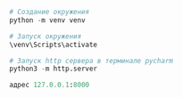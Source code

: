 ```python
# Создание окружения
python -m venv venv
```

```python
# Запуск окружения
\venv\Scripts\activate
```

```python
# Запуск http сервера в терминале pycharm
python3 -m http.server

адрес 127.0.0.1:8000
```